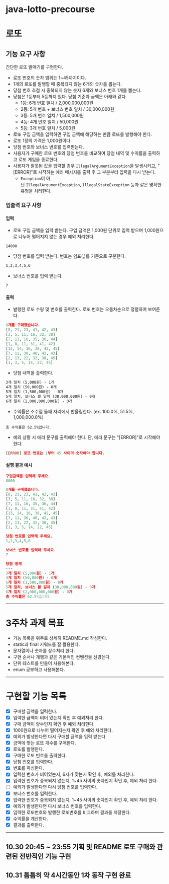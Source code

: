 # java-lotto-precourse
# 로또

## 기능 요구 사항

간단한 로또 발매기를 구현한다.

- 로또 번호의 숫자 범위는 1~45까지이다.
- 1개의 로또를 발행할 때 중복되지 않는 6개의 숫자를 뽑는다.
- 당첨 번호 추첨 시 중복되지 않는 숫자 6개와 보너스 번호 1개를 뽑는다.
- 당첨은 1등부터 5등까지 있다. 당첨 기준과 금액은 아래와 같다.
    - 1등: 6개 번호 일치 / 2,000,000,000원
    - 2등: 5개 번호 + 보너스 번호 일치 / 30,000,000원
    - 3등: 5개 번호 일치 / 1,500,000원
    - 4등: 4개 번호 일치 / 50,000원
    - 5등: 3개 번호 일치 / 5,000원
- 로또 구입 금액을 입력하면 구입 금액에 해당하는 만큼 로또를 발행해야 한다.
- 로또 1장의 가격은 1,000원이다.
- 당첨 번호와 보너스 번호를 입력받는다.
- 사용자가 구매한 로또 번호와 당첨 번호를 비교하여 당첨 내역 및 수익률을 출력하고 로또 게임을 종료한다.
- 사용자가 잘못된 값을 입력할 경우 `IllegalArgumentException`을 발생시키고, "[ERROR]"로 시작하는 에러 메시지를 출력 후 그 부분부터 입력을 다시 받는다.
    - `Exception`이 아닌 `IllegalArgumentException`, `IllegalStateException` 등과 같은 명확한 유형을 처리한다.

### 입출력 요구 사항

#### 입력

- 로또 구입 금액을 입력 받는다. 구입 금액은 1,000원 단위로 입력 받으며 1,000원으로 나누어 떨어지지 않는 경우 예외 처리한다.

```undefined
14000
```

- 당첨 번호를 입력 받는다. 번호는 쉼표(,)를 기준으로 구분한다.

```apache
1,2,3,4,5,6
```

- 보너스 번호를 입력 받는다.

```undefined
7
```

#### 출력

- 발행한 로또 수량 및 번호를 출력한다. 로또 번호는 오름차순으로 정렬하여 보여준다.

```prolog
8개를 구매했습니다.
[8, 21, 23, 41, 42, 43] 
[3, 5, 11, 16, 32, 38] 
[7, 11, 16, 35, 36, 44] 
[1, 8, 11, 31, 41, 42] 
[13, 14, 16, 38, 42, 45] 
[7, 11, 30, 40, 42, 43] 
[2, 13, 22, 32, 38, 45] 
[1, 3, 5, 14, 22, 45]
```

- 당첨 내역을 출력한다.

```apache
3개 일치 (5,000원) - 1개
4개 일치 (50,000원) - 0개
5개 일치 (1,500,000원) - 0개
5개 일치, 보너스 볼 일치 (30,000,000원) - 0개
6개 일치 (2,000,000,000원) - 0개
```

- 수익률은 소수점 둘째 자리에서 반올림한다. (ex. 100.0%, 51.5%, 1,000,000.0%)

```erlang-repl
총 수익률은 62.5%입니다.
```

- 예외 상황 시 에러 문구를 출력해야 한다. 단, 에러 문구는 "[ERROR]"로 시작해야 한다.

```prolog
[ERROR] 로또 번호는 1부터 45 사이의 숫자여야 합니다.
```

#### 실행 결과 예시

```prolog
구입금액을 입력해 주세요.
8000

8개를 구매했습니다.
[8, 21, 23, 41, 42, 43] 
[3, 5, 11, 16, 32, 38] 
[7, 11, 16, 35, 36, 44] 
[1, 8, 11, 31, 41, 42] 
[13, 14, 16, 38, 42, 45] 
[7, 11, 30, 40, 42, 43] 
[2, 13, 22, 32, 38, 45] 
[1, 3, 5, 14, 22, 45]

당첨 번호를 입력해 주세요.
1,2,3,4,5,6

보너스 번호를 입력해 주세요.
7

당첨 통계
---
3개 일치 (5,000원) - 1개
4개 일치 (50,000원) - 0개
5개 일치 (1,500,000원) - 0개
5개 일치, 보너스 볼 일치 (30,000,000원) - 0개
6개 일치 (2,000,000,000원) - 0개
총 수익률은 62.5%입니다.
```
---
# 3주차 과제 목표

- 기능 목록을 위주로 상세히 README.md 작성한다.
- static과 final 키워드를 잘 활용한다.
- 문자열이나 숫자를 상수처리 한다.
- 구현 순서나 개행과 같은 기본적인 컨벤션을 신경쓴다.
- 단위 테스트를 만들어 사용해본다.
- enum 공부하고 사용해본다.
---
# 구현할 기능 목록

- [x] 구매할 금액을 입력한다.
- [x] 입력한 금액이 비어 있는지 확인 후 예외처리 한다.
- [x] 구매 금액이 양수인지 확인 후 예외 처리한다.
- [x] 1000원으로 나누어 떨어지는지 확인 후 예외 처리한다.
- [x] 예외가 발생한다면 다시 구매할 금액을 입력 받는다.
- [x] 금액에 맞는 로또 개수를 구매한다.
- [x] 로또를 발행한다.
- [x] 구매한 로또 번호를 출력한다.
- [x] 당첨 번호를 입력한다.
- [x] 번호를 파싱한다.
- [x] 입력한 번호가 비어있는지, 6자가 맞는지 확인 후, 예외를 처리한다.
- [x] 입력한 번호가 중복되지 않는지, 1~45 사이의 숫자인지 확인 후, 예외 처리 한다.
- [ ] 예외가 발생한다면 다시 당첨 번호를 입력한다.
- [x] 보너스 번호를 입력한다.
- [x] 입력한 번호가 중복되지 않는지, 1~45 사이의 숫자인지 확인 후, 예외 처리 한다.
- [x] 예외가 발생한다면 다시 보너스 번호를 입력한다.
- [x] 입력한 로또번호와 발행한 로또번호를 비교하며 결과를 저장한다.
- [x] 수익률을 계산한다.
- [x] 결과를 출력한다.
---
## 10.30 20:45 ~ 23:55 기획 및 README 로또 구매와 관련된 전반적인 기능 구현
## 10.31 틈틈히 약 4시간동안 1차 동작 구현 완료